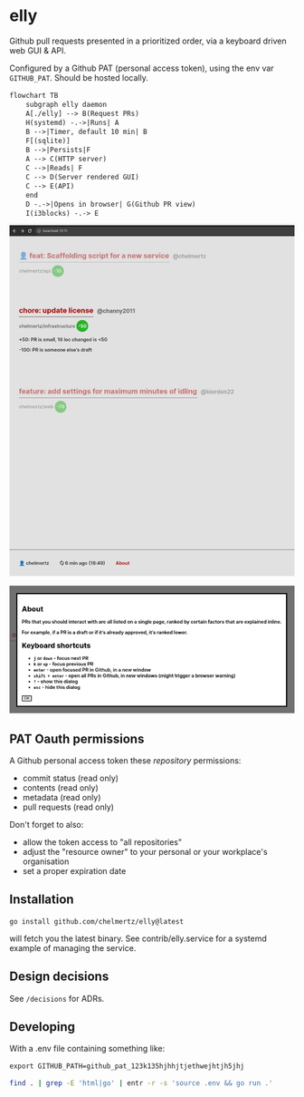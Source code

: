 # elly

Github pull requests presented in a prioritized order, via a keyboard driven web
GUI & API.

Configured by a Github PAT (personal access token), using the env var
`GITHUB_PAT`. Should be hosted locally.

```mermaid
flowchart TB
    subgraph elly daemon
    A[./elly] --> B(Request PRs)
    H(systemd) -.->|Runs| A
    B -->|Timer, default 10 min| B
    F[(sqlite)]
    B -->|Persists|F
    A --> C(HTTP server)
    C -->|Reads| F
    C --> D(Server rendered GUI)
    C --> E(API)
    end
    D -.->|Opens in browser| G(Github PR view)
    I(i3blocks) -.-> E
```

![Screenshot of GUI](gui.png)

![Screenshot of GUI's about screen](about.png)

## PAT Oauth permissions

A Github personal access token these _repository_ permissions:

- commit status (read only)
- contents (read only)
- metadata (read only)
- pull requests (read only)

Don't forget to also:

- allow the token access to "all repositories"
- adjust the "resource owner" to your personal or your workplace's organisation
- set a proper expiration date

## Installation

```
go install github.com/chelmertz/elly@latest
```
will fetch you the latest binary. See contrib/elly.service for a systemd
example of managing the service.

## Design decisions

See `/decisions` for ADRs.

## Developing

With a .env file containing something like:

```
export GITHUB_PATH=github_pat_123k135hjhhjtjethwejhtjh5jhj
```

```sh
find . | grep -E 'html|go' | entr -r -s 'source .env && go run .'
```
